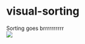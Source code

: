 # visual-sorting
Sorting goes brrrrrrrrrr<br />
<a href="https://www.youtube.com/watch?v=ThSxZI1UqIM"><img src="http://i3.ytimg.com/vi/ThSxZI1UqIM/hqdefault.jpg" /></a>

